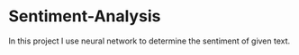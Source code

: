 # Sentiment-Analysis
In this project I use neural network to determine the sentiment of given text.
